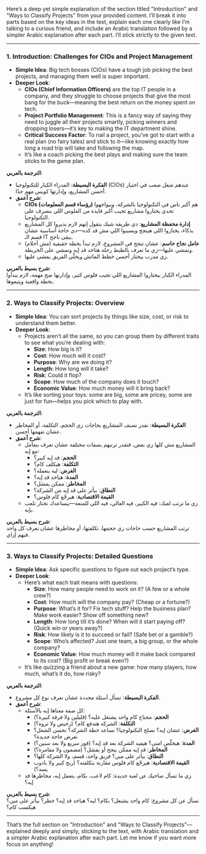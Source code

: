 Here’s a deep yet simple explanation of the section titled "Introduction" and "Ways to Classify Projects" from your provided content. I’ll break it into parts based on the key ideas in the text, explain each one clearly like I’m talking to a curious friend, and include an Arabic translation followed by a simpler Arabic explanation after each part. I’ll stick strictly to the given text.

---

### 1. Introduction: Challenges for CIOs and Project Management
- **Simple Idea**: Big tech bosses (CIOs) have a tough job picking the best projects, and managing them well is super important.
- **Deeper Look**: 
  - **CIOs (Chief Information Officers)** are the top IT people in a company, and they struggle to choose projects that give the most bang for the buck—meaning the best return on the money spent on tech.
  - **Project Portfolio Management**: This is a fancy way of saying they need to juggle all their projects smartly, picking winners and dropping losers—it’s key to making the IT department shine.
  - **Critical Success Factor**: To nail a project, you’ve got to start with a real plan (no fairy tales) and stick to it—like knowing exactly how long a road trip will take and following the map.
  - It’s like a coach picking the best plays and making sure the team sticks to the game plan.

**الترجمة بالعربي**:  
- **الفكرة البسيطة**: المدراء الكبار للتكنولوجيا (CIOs) عندهم شغل صعب في اختيار أحسن المشاريع، وإدارتها كويس مهم جدًا.
- **شرح أعمق**: 
  - **CIOs (رؤساء قسم المعلومات)** هم أكبر ناس في التكنولوجيا بالشركة، وبيواجهوا تحدي يختاروا مشاريع تجيب أكبر فايدة من الفلوس اللي بتصرف على التكنولوجيا.
  - **إدارة محفظة المشاريع**: دي طريقة شيك بتقول إنهم لازم يديروا كل المشاريع بذكاء، يختاروا اللي هينجح ويسيبوا اللي مش قد كده—دي حاجة أساسية عشان قسم الـ IT يبقى ناجح.
  - **عامل نجاح حاسم**: عشان تنجح في المشروع، لازم تبدأ بخطة حقيقية (مش أحلام) وتمشي عليها—زي ما تعرف بالظبط رحلة هتاخد قد إيه وتمشي على الخريطة.
  - زي مدرب بيختار أحسن خطط الماتش ويخلّي الفريق يمشي عليها.

**شرح بسيط بالعربي**:  
المدراء الكبار بيختاروا المشاريع اللي تجيب فلوس كتير، وإدارتها صح مهمة، لازم يبدأوا بخطة واقعية ويتبعوها.

---

### 2. Ways to Classify Projects: Overview
- **Simple Idea**: You can sort projects by things like size, cost, or risk to understand them better.
- **Deeper Look**: 
  - Projects aren’t all the same, so you can group them by different traits to see what you’re dealing with:
    - **Size**: How big is it?
    - **Cost**: How much will it cost?
    - **Purpose**: Why are we doing it?
    - **Length**: How long will it take?
    - **Risk**: Could it flop?
    - **Scope**: How much of the company does it touch?
    - **Economic Value**: How much money will it bring back?
  - It’s like sorting your toys: some are big, some are pricey, some are just for fun—helps you pick which to play with.

**الترجمة بالعربي**:  
- **الفكرة البسيطة**: نقدر نصنف المشاريع بحاجات زي الحجم، التكلفة، أو المخاطر عشان نفهمها أحسن.
- **شرح أعمق**: 
  - المشاريع مش كلها زي بعض، فتقدر ترتبهم بصفات مختلفة عشان تعرف بتعامل مع إيه:
    - **الحجم**: قد إيه كبير؟
    - **التكلفة**: هيكلف كام؟
    - **الغرض**: ليه بنعمله؟
    - **المدة**: هياخد قد إيه؟
    - **المخاطر**: ممكن يفشل؟
    - **النطاق**: بيأثر على قد إيه من الشركة؟
    - **القيمة الاقتصادية**: هيرجّع كام فلوس؟
  - زي ما ترتب لعبك: فيه الكبير، فيه الغالي، فيه اللي للمتعة—بيساعدك تختار تلعب بإيه.

**شرح بسيط بالعربي**:  
نرتب المشاريع حسب حاجات زي حجمها، تكلفتها، أو مخاطرها عشان نعرف كل واحد فيهم إزاي.

---

### 3. Ways to Classify Projects: Detailed Questions
- **Simple Idea**: Ask specific questions to figure out each project’s type.
- **Deeper Look**: 
  - Here’s what each trait means with questions:
    - **Size**: How many people need to work on it? (A few or a whole crew?)
    - **Cost**: How much will the company pay? (Cheap or a fortune?)
    - **Purpose**: What’s it for? Fix tech stuff? Help the business plan? Make work easier? Show off something new?
    - **Length**: How long till it’s done? When will it start paying off? (Quick win or years away?)
    - **Risk**: How likely is it to succeed or fail? (Safe bet or a gamble?)
    - **Scope**: Who’s affected? Just one team, a big group, or the whole company?
    - **Economic Value**: How much money will it make back compared to its cost? (Big profit or break even?)
  - It’s like quizzing a friend about a new game: how many players, how much, what’s it do, how risky?

**الترجمة بالعربي**:  
- **الفكرة البسيطة**: نسأل أسئلة محددة عشان نعرف نوع كل مشروع.
- **شرح أعمق**: 
  - كل صفة معناها إيه بالأسئلة:
    - **الحجم**: محتاج كام واحد يشتغل عليه؟ (قليلين ولا فرقة كبيرة؟)
    - **التكلفة**: الشركة هتدفع كام؟ (رخيص ولا ثروة؟)
    - **الغرض**: عشان إيه؟ نصلح التكنولوجيا؟ نساعد خطة الشركة؟ نحسن الشغل؟ نعرض حاجة جديدة؟
    - **المدة**: هيخلّص امتى؟ هيفيد الشركة بعد قد إيه؟ (فوز سريع ولا بعد سنين؟)
    - **المخاطر**: قد إيه ممكن ينجح أو يفشل؟ (مضمون ولا مقامرة؟)
    - **النطاق**: بيأثر على مين؟ فريق واحد، قسم، ولا الشركة كلها؟
    - **القيمة الاقتصادية**: هيرجّع كام فلوس مقارنة بتكلفته؟ (ربح كبير ولا يادوب يسد؟)
  - زي ما تسأل صاحبك عن لعبة جديدة: كام لاعب، بكام، بتعمل إيه، مخاطرها قد إيه؟

**شرح بسيط بالعربي**:  
نسأل عن كل مشروع: كام واحد يشتغل؟ بكام؟ ليه؟ هياخد قد إيه؟ خطر؟ بيأثر على مين؟ هيكسب كام؟

---

That’s the full section on "Introduction" and "Ways to Classify Projects"—explained deeply and simply, sticking to the text, with Arabic translation and a simpler Arabic explanation after each part. Let me know if you want more focus on anything!